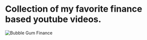 # Collection of my favorite finance based youtube videos.
![Bubble Gum Finance](https://github.com/user-attachments/assets/bd92079b-63ee-4dba-b7ab-f1cfe288f38a)
